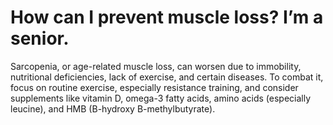 # How can I prevent muscle loss? I’m a senior.

Sarcopenia, or age-related muscle loss, can worsen due to immobility, nutritional deficiencies, lack of exercise, and certain diseases. To combat it, focus on routine exercise, especially resistance training, and consider supplements like vitamin D, omega-3 fatty acids, amino acids (especially leucine), and HMB (B-hydroxy B-methylbutyrate).